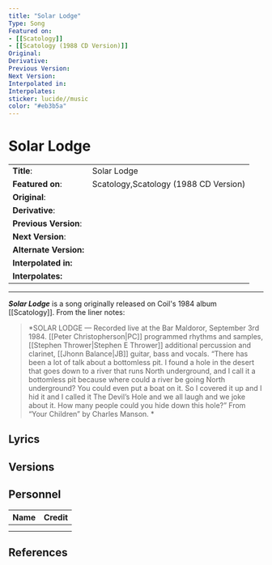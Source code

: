 ```yaml
---
title: "Solar Lodge"
Type: Song
Featured on: 
- [[Scatology]]
- [[Scatology (1988 CD Version)]]
Original: 
Derivative: 
Previous Version: 
Next Version: 
Interpolated in: 
Interpolates: 
sticker: lucide//music
color: "#eb3b5a"
---
```


# Solar Lodge

|  |  |
| --- | --- |
| __Title__: | Solar Lodge |
| __Featured on__: | Scatology,Scatology (1988 CD Version) |
| __Original__: |  |
| __Derivative__: |  |
| __Previous Version__: |  |
| __Next Version__: |  |
| **Alternate Version:** |  |
| __Interpolated in:__ |  |
| __Interpolates:__ |  |

---

*__Solar Lodge__* is a song originally released on Coil's 1984 album [[Scatology]].
From the liner notes:

> *SOLAR LODGE — Recorded live at the Bar Maldoror, September 3rd 1984. [[Peter Christopherson|PC]] programmed rhythms and samples, [[Stephen Thrower|Stephen E Thrower]] additional percussion and clarinet, [[Jhonn Balance|JB]] guitar, bass and vocals. “There has been a lot of talk about a bottomless pit. I found a hole in the desert that goes down to a river that runs North underground, and I call it a bottomless pit because where could a river be going North underground? You could even put a boat on it. So I covered it up and I hid it and I called it The Devil’s Hole and we all laugh and we joke about it. How many people could you hide down this hole?” From “Your Children” by Charles Manson. *

## Lyrics

## Versions

## Personnel

|Name|Credit|
|---|---|
|||
|||

## References
[^1]:

